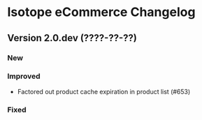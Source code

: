 Isotope eCommerce Changelog
===========================

Version 2.0.dev (????-??-??)
------------------------------

### New

### Improved
- Factored out product cache expiration in product list (#653)

### Fixed
